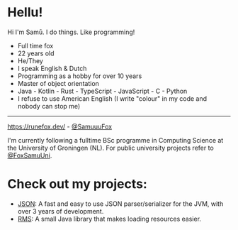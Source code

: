 # Hellu!

Hi I'm Samū. I do things. Like programming!

- Full time fox
- 22 years old
- He/They
- I speak English & Dutch
- Programming as a hobby for over 10 years
- Master of object orientation
- Java - Kotlin - Rust - TypeScript - JavaScript - C - Python
- I refuse to use American English (I write "colour" in my code and nobody can stop me)

***

https://runefox.dev/ - [@SamuuuFox](https://twitter.com/SamuuuFox)

I'm currently following a fulltime BSc programme in Computing Science at the University of Groningen (NL). For public university projects refer to [@FoxSamuUni](https://github.com/FoxSamuUni).

# Check out my projects:
- [JSON](https://github.com/FoxSamu/json/): A fast and easy to use JSON parser/serializer for the JVM, with over 3 years of development.
- [RMS](https://github.com/FoxSamu/rms/): A small Java library that makes loading resources easier.
